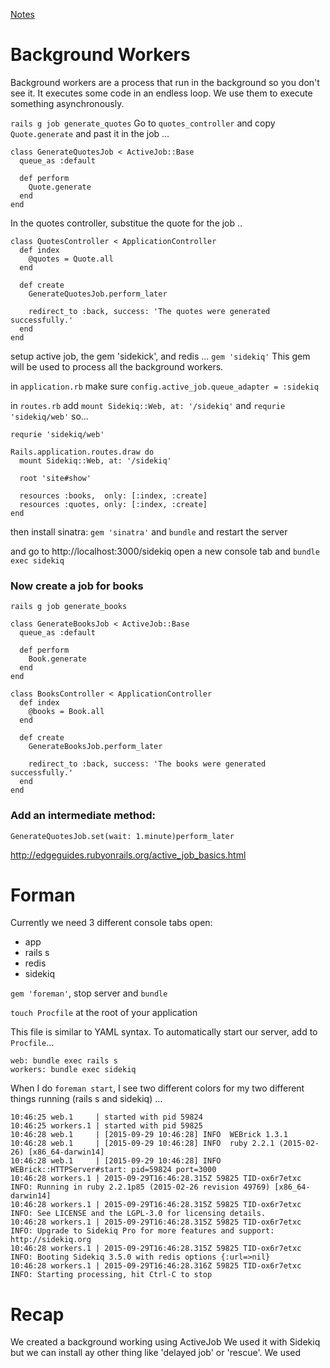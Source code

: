 

[Notes](https://www.dropbox.com/s/8t90xxg9yuk26l1/Turing%20-%20Introduction%20to%20Background%20Workers%20%28Notes%29.pages?dl=0)


# Background Workers

Background workers are a process that run in the background so you don't see it. It executes some code in an endless loop. We use them to execute something asynchronously.

`rails g job generate_quotes`
Go to `quotes_controller` and copy `Quote.generate` and past it in the job ...

```
class GenerateQuotesJob < ActiveJob::Base
  queue_as :default

  def perform
    Quote.generate
  end
end
```

In the quotes controller, substitue the quote for the job ..
```
class QuotesController < ApplicationController
  def index
    @quotes = Quote.all
  end

  def create
    GenerateQuotesJob.perform_later

    redirect_to :back, success: 'The quotes were generated successfully.'
  end
end
```

setup active job, the gem 'sidekick', and redis ...
`gem 'sidekiq'` This gem will be used to process all the background workers.

in `application.rb` make sure `config.active_job.queue_adapter = :sidekiq`

in `routes.rb`
add `mount Sidekiq::Web, at: '/sidekiq'`
and `requrie 'sidekiq/web'`
so...
```
requrie 'sidekiq/web'

Rails.application.routes.draw do
  mount Sidekiq::Web, at: '/sidekiq'

  root 'site#show'

  resources :books,  only: [:index, :create]
  resources :quotes, only: [:index, :create]
end
```

then install sinatra:
`gem 'sinatra'`
and `bundle`
and restart the server

and go to http://localhost:3000/sidekiq
open a new console tab and `bundle exec sidekiq`

### Now create a job for books

`rails g job generate_books`
```
class GenerateBooksJob < ActiveJob::Base
  queue_as :default

  def perform
    Book.generate
  end
end
```
```
class BooksController < ApplicationController
  def index
    @books = Book.all
  end

  def create
    GenerateBooksJob.perform_later

    redirect_to :back, success: 'The books were generated successfully.'
  end
end
```

### Add an intermediate method:
`GenerateQuotesJob.set(wait: 1.minute)perform_later`

http://edgeguides.rubyonrails.org/active_job_basics.html

# Forman

Currently we need 3 different console tabs open:
 - app
 - rails s
 - redis
 - sidekiq

`gem 'foreman'`, stop server and `bundle`

`touch Procfile` at the root of your application

This file is similar to YAML syntax.
To automatically start our server, add to `Procfile`...
```
web: bundle exec rails s
workers: bundle exec sidekiq
```

When I do `foreman start`, I see two different colors for my two different things running (rails s and sidekiq) ...
```
10:46:25 web.1     | started with pid 59824
10:46:25 workers.1 | started with pid 59825
10:46:28 web.1     | [2015-09-29 10:46:28] INFO  WEBrick 1.3.1
10:46:28 web.1     | [2015-09-29 10:46:28] INFO  ruby 2.2.1 (2015-02-26) [x86_64-darwin14]
10:46:28 web.1     | [2015-09-29 10:46:28] INFO  WEBrick::HTTPServer#start: pid=59824 port=3000
10:46:28 workers.1 | 2015-09-29T16:46:28.315Z 59825 TID-ox6r7etxc INFO: Running in ruby 2.2.1p85 (2015-02-26 revision 49769) [x86_64-darwin14]
10:46:28 workers.1 | 2015-09-29T16:46:28.315Z 59825 TID-ox6r7etxc INFO: See LICENSE and the LGPL-3.0 for licensing details.
10:46:28 workers.1 | 2015-09-29T16:46:28.315Z 59825 TID-ox6r7etxc INFO: Upgrade to Sidekiq Pro for more features and support: http://sidekiq.org
10:46:28 workers.1 | 2015-09-29T16:46:28.315Z 59825 TID-ox6r7etxc INFO: Booting Sidekiq 3.5.0 with redis options {:url=>nil}
10:46:28 workers.1 | 2015-09-29T16:46:28.316Z 59825 TID-ox6r7etxc INFO: Starting processing, hit Ctrl-C to stop
```

# Recap

We created a background working using ActiveJob
We used it with Sidekiq but we can install ay other thing like 'delayed job' or 'rescue'. We used